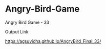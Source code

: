 # Angry-Bird-Game
Angry Bird Game - 33

Output Link

https://agsuvidha.github.io/AngryBird_Final_33/
